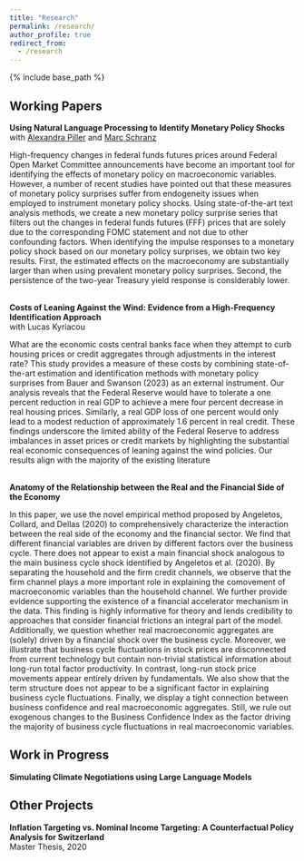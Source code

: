 ```yaml
---
title: "Research"
permalink: /research/
author_profile: true
redirect_from:
  - /research
---
```


{% include base_path %}

## Working Papers

**Using Natural Language Processing to Identify Monetary Policy Shocks** <br>
with [Alexandra Piller](http://alexandrapiller.ch/) and [Marc Schranz](https://marc-schranz.github.io/)

High-frequency changes in federal funds futures prices around Federal Open Market Committee announcements have become an important tool for identifying the effects of monetary policy on macroeconomic variables. However, a number of recent studies have pointed out that these measures of monetary policy surprises suffer from endogeneity issues when employed to instrument monetary policy shocks. Using state-of-the-art text analysis methods, we create a new monetary policy surprise series that filters out the changes in federal funds futures (FFF) prices that are solely due to the corresponding FOMC statement and not due to other confounding factors. When identifying the impulse responses to a monetary policy shock based on our monetary policy surprises, we obtain two key results. First, the estimated effects on the macroeconomy are substantially larger than when using prevalent monetary policy surprises. Second, the persistence of the two-year Treasury yield response is considerably lower.

&nbsp;  
**Costs of Leaning Against the Wind: Evidence from a High-Frequency Identification Approach** <br>
with Lucas Kyriacou

What are the economic costs central banks face when they attempt to curb housing prices or credit aggregates through adjustments in the interest rate? This study provides a measure of these costs by combining state-of-the-art estimation and identification methods with monetary policy surprises from Bauer and Swanson (2023) as an external instrument. Our analysis reveals that the Federal Reserve would have to tolerate a one percent reduction in real GDP to achieve a mere four percent decrease in real housing prices. Similarly, a real GDP loss of one percent would only lead to a modest reduction of approximately 1.6 percent in real credit. These findings underscore the limited ability of the Federal Reserve to address imbalances in asset prices or credit markets by highlighting the substantial real economic consequences of leaning against the wind policies. Our results align with the majority of the existing literature

&nbsp;  
**Anatomy of the Relationship between the Real and the Financial Side of the Economy**

In this paper, we use the novel empirical method proposed by Angeletos, Collard, and Dellas (2020) to
comprehensively characterize the interaction between the real side of the economy and the financial sector.
We find that different financial variables are driven by different factors over the business cycle. There does
not appear to exist a main financial shock analogous to the main business cycle shock identified by Angeletos
et al. (2020). By separating the household and the firm credit channels, we observe that the firm channel plays
a more important role in explaining the comovement of macroeconomic variables than the household channel.
We further provide evidence supporting the existence of a financial accelerator mechanism in the data. This
finding is highly informative for theory and lends credibility to approaches that consider financial frictions
an integral part of the model. Additionally, we question whether real macroeconomic aggregates are (solely)
driven by a financial shock over the business cycle. Moreover, we illustrate that business cycle fluctuations in
stock prices are disconnected from current technology but contain non-trivial statistical information about
long-run total factor productivity. In contrast, long-run stock price movements appear entirely driven by
fundamentals. We also show that the term structure does not appear to be a significant factor in explaining
business cycle fluctuations. Finally, we display a tight connection between business confidence and real
macroeconomic aggregates. Still, we rule out exogenous changes to the Business Confidence Index as the
factor driving the majority of business cycle fluctuations in real macroeconomic variables.

## Work in Progress

**Simulating Climate Negotiations using Large Language Models**

## Other Projects

**Inflation Targeting vs. Nominal Income Targeting: A Counterfactual Policy Analysis for Switzerland** <br>
Master Thesis, 2020
